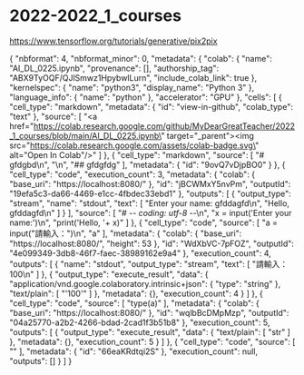 # 2022-2022_1_courses
https://www.tensorflow.org/tutorials/generative/pix2pix


{
  "nbformat": 4,
  "nbformat_minor": 0,
  "metadata": {
    "colab": {
      "name": "AI_DL_0225.ipynb",
      "provenance": [],
      "authorship_tag": "ABX9TyOQF/QJlSmwz1HpybwlLurn",
      "include_colab_link": true
    },
    "kernelspec": {
      "name": "python3",
      "display_name": "Python 3"
    },
    "language_info": {
      "name": "python"
    },
    "accelerator": "GPU"
  },
  "cells": [
    {
      "cell_type": "markdown",
      "metadata": {
        "id": "view-in-github",
        "colab_type": "text"
      },
      "source": [
        "<a href=\"https://colab.research.google.com/github/MyDearGreatTeacher/2022_1_courses/blob/main/AI_DL_0225.ipynb\" target=\"_parent\"><img src=\"https://colab.research.google.com/assets/colab-badge.svg\" alt=\"Open In Colab\"/></a>"
      ]
    },
    {
      "cell_type": "markdown",
      "source": [
        "# gfdgbd\n",
        "\n",
        "## gfdgfdg"
      ],
      "metadata": {
        "id": "9ovQ7vDjpBO0"
      }
    },
    {
      "cell_type": "code",
      "execution_count": 3,
      "metadata": {
        "colab": {
          "base_uri": "https://localhost:8080/"
        },
        "id": "jBCWMxY5nvPm",
        "outputId": "19efa5c3-da66-4469-e1cc-4fbdec33ebd1"
      },
      "outputs": [
        {
          "output_type": "stream",
          "name": "stdout",
          "text": [
            "Enter your name: gfddagfd\n",
            "Hello,   gfddagfd\n"
          ]
        }
      ],
      "source": [
        "# -*- coding: utf-8 -*-\n",
        "x = input('Enter your name:')\n",
        "print('Hello,  '+ x)"
      ]
    },
    {
      "cell_type": "code",
      "source": [
        "a = input(\"請輸入：\")\n",
        "a"
      ],
      "metadata": {
        "colab": {
          "base_uri": "https://localhost:8080/",
          "height": 53
        },
        "id": "WdXbVC-7pFOZ",
        "outputId": "4e099349-3db8-46f7-faec-38989162e9a4"
      },
      "execution_count": 4,
      "outputs": [
        {
          "name": "stdout",
          "output_type": "stream",
          "text": [
            "請輸入：100\n"
          ]
        },
        {
          "output_type": "execute_result",
          "data": {
            "application/vnd.google.colaboratory.intrinsic+json": {
              "type": "string"
            },
            "text/plain": [
              "'100'"
            ]
          },
          "metadata": {},
          "execution_count": 4
        }
      ]
    },
    {
      "cell_type": "code",
      "source": [
        "type(a)"
      ],
      "metadata": {
        "colab": {
          "base_uri": "https://localhost:8080/"
        },
        "id": "wqlbBcDMpMzp",
        "outputId": "04a25770-a2b2-4266-bdad-2cad1f3b51b8"
      },
      "execution_count": 5,
      "outputs": [
        {
          "output_type": "execute_result",
          "data": {
            "text/plain": [
              "str"
            ]
          },
          "metadata": {},
          "execution_count": 5
        }
      ]
    },
    {
      "cell_type": "code",
      "source": [
        ""
      ],
      "metadata": {
        "id": "66eaKRdtqi2S"
      },
      "execution_count": null,
      "outputs": []
    }
  ]
}
